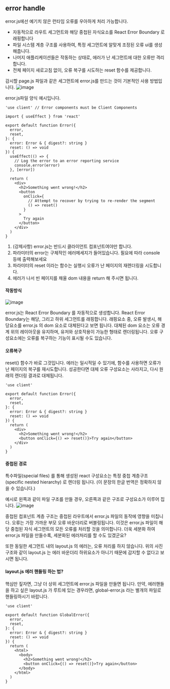 ## error handle

error.js에선 예기치 않은 런타임 오류를 우아하게 처리 가능합니다.

- 자동적으로 라우트 세그먼트와 해당 중첩된 자식요소를 React Error Boundary 로 래핑합니다
- 파일 시스템 계층 구조를 사용하여, 특정 세그먼트에 알맞게 조정된 오류 ui를 생성해줍니다.
- 나머지 애플리케이션들은 작동하는 상태로, 에러가 난 세그먼트에 대한 오류만 격리합니다.
- 전체 페이지 새로고침 없이, 오류 복구를 시도하는 reset 함수를 제공합니다.



감시할 page.js 파일과 같은 세그먼트에 error.js를 만드는 것이 기본적인 사용 방법입니다.
![image](https://github.com/nsr1349/FEDC4-Next-Document-Study/assets/79898508/17c4538c-b48d-4d03-876f-d495afbdbcea)


error.js파일 양식 예시입니다.
```
'use client' // Error components must be Client Components
 
import { useEffect } from 'react'
 
export default function Error({
  error,
  reset,
}: {
  error: Error & { digest?: string }
  reset: () => void
}) {
  useEffect(() => {
    // Log the error to an error reporting service
    console.error(error)
  }, [error])
 
  return (
    <div>
      <h2>Something went wrong!</h2>
      <button
        onClick={
          // Attempt to recover by trying to re-render the segment
          () => reset()
        }
      >
        Try again
      </button>
    </div>
  )
}
```

1. (강제사항) error.js는 반드시 클라이언트 컴포넌트여야만 합니다.
2. 파라미터의 error는 구체적인 에러메세지가 들어있습니다. 필요에 따라 console 등에 출력해보세요
3. 파라미터의 reset 이라는 함수는 실행시 오류가 난 페이지의 재렌더링을 시도합니다.
4. 에러가 나서 빈 페이지를 채울 dom 내용을 return 해 주시면 됩니다.



#### 작동방식

![image](https://github.com/nsr1349/FEDC4-Next-Document-Study/assets/79898508/41fcc550-546f-4f16-a89a-7e67c20ff751)

error.js는 React Error Boundary 를 자동적으로 생성합니다.
React Error Boundary는 해당, 그리고 하위 세그먼트를 래핑합니다.
래핑요소 중, 오류 발생시, 해당요소를 error.js 의 dom 요소로 대체된다고 보면 됩니다.
대체된 dom 요소는 오류 경계 위의 레이아웃을 유지하며, 유저와 상호작용이 가능한 형태로 렌더링됩니다. 오류 구성요소에는 오류를 복구하는 기능이 표시될 수도 있습니다.



#### 오류복구

reset() 함수가 바로 그것입니다. 에러는 일시적일 수 있기에, 함수를 사용하면 오류가 난 페이지의 복구를 재시도합니다. 성공한다면 대체 오류 구성요소는 사라지고, 다시 원래의 렌더링 결과로 대체됩니다.

```
'use client'
 
export default function Error({
  error,
  reset,
}: {
  error: Error & { digest?: string }
  reset: () => void
}) {
  return (
    <div>
      <h2>Something went wrong!</h2>
      <button onClick={() => reset()}>Try again</button>
    </div>
  )
}
```



#### 중첩된 경로

특수파일(special files) 를 통해 생성된 react 구성요소는 특정 중첩 계층구조(specific nested hierarchy) 로 렌더링 됩니다. (이 문장의 한글 번역은 정확하지 않을 수 있습니다.)

예시로 왼쪽과 같이 파일 구조를 만들 경우, 오른쪽과 같은 구조로 구성요소가 이루어 집니다.
![image](https://github.com/nsr1349/FEDC4-Next-Document-Study/assets/79898508/0f135183-3c3d-4af0-bd55-7605377964ce)

중첩된 컴포넌트 계층 구조는 중첩된 라우트에서 error.js 파일의 동작에 영향을 미칩니다.
오류는 가장 가까운 부모 오류 바운더리로 버블링됩니다. 이것은 error.js 파일이 해당 중첩된 자식 세그먼트의 모든 오류를 처리할 것을 의미합니다. 
더욱 세분화 하여 error.js 파일을 만들수록, 세분화된 에러처리를 할 수도 있겠군요?

또한 동일한 세그먼트 내의 layout.js 의 에러는, 오류 처리를 하지 않습니다.
위의 사진구조와 같이 layout.js 는 에러 바운더리 하위요소가 아니기 때문에 감지할 수 없다고 보시면 됩니다.



#### layout.js 에러 핸들링 하는 법?
핵심만 짚자면, 그냥 더 상위 세그먼트에 error.js 파일을 만들면 됩니다.
만약, 에러핸들을 하고 싶은 layout.js 가 루트에 있는 경우라면, global-error.js 라는 별개의 파일로 핸들링하시기 바랍니다.

```
'use client'
 
export default function GlobalError({
  error,
  reset,
}: {
  error: Error & { digest?: string }
  reset: () => void
}) {
  return (
    <html>
      <body>
        <h2>Something went wrong!</h2>
        <button onClick={() => reset()}>Try again</button>
      </body>
    </html>
  )
}
```





